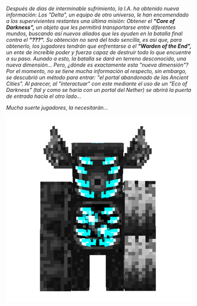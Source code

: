 *Después de días de interminable sufrimiento, la I.A. ha obtenido nueva información: Los "Delta", un equipo de otro universo, le han encomendado a los supervivientes restantes una última misión: Obtener el **"Core of Darkness",** un objeto que les permitirá transportarse entre diferentes mundos, buscando así nuevos aliados que les ayuden en la batalla final contra el **"???".** Su obtención no será del todo sencilla, es así que, para obtenerlo, los jugadores tendrán que enfrentarse a el **"Warden of the End",** un ente de increíble poder y fuerza capaz de destruir todo lo que encuentre a su paso. Aunado a esto, la batalla se dará en terreno desconocido, una nueva dimensión... Pero, ¿dónde es exactamente esta "nueva dimensión"? Por el momento, no se tiene mucha información al respecto, sin embargo, se descubrió un método para entrar: "el portal abandonado de las Ancient Cities". Al parecer, al "interactuar" con este mediante el uso de un "Eco of Darkness" (tal y como se haría con un portal del Nether) se abrirá la puerta de entrada hacia el otro lado...*

*Mucha suerte jugadores, la necesitarán...*

![boss_final](https://github.com/MiguelVeraXd/Valley-Dimensional-Wiki/blob/main/Main/Wiki/assets/bosses/boss_final-ezgif.com-crop.gif)

